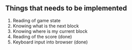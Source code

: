 ## Things that needs to be implemented
1. Reading of game state
2. Knowing what is the next block
3. Knowing where is my current block
4. Reading of the score (done)
5. Keyboard input into browser (done)